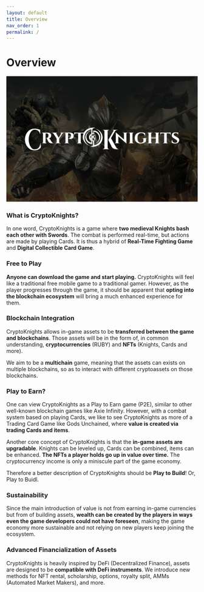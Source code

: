 ```yaml
---
layout: default
title: Overview
nav_order: 1
permalink: /
---
```

# Overview

![](<.gitbook/assets/CK logo-V2-promo banner.png>)

### What is CryptoKnights?

In one word, CryptoKnights is a game where **two medieval Knights bash each other with Swords**. The combat is performed real-time, but actions are made by playing Cards. It is thus a hybrid of **Real-Time Fighting Game** and **Digital Collectible Card Game**.

### Free to Play

**Anyone can download the game and start playing.** CryptoKnights will feel like a traditional free mobile game to a traditional gamer. However, as the player progresses through the game, it should be apparent that **opting into the blockchain ecosystem** will bring a much enhanced experience for them.

### Blockchain Integration

CryptoKnights allows in-game assets to be **transferred between the game and blockchains**. Those assets will be in the form of, in common understanding, **cryptocurrencies** (RUBY) and **NFTs** (Knights, Cards and more).

We aim to be a **multichain** game, meaning that the assets can exists on multiple blockchains, so as to interact with different cryptoassets on those blockchains.

### Play to Earn?

One can view CryptoKnights as a Play to Earn game (P2E), similar to other well-known blockchain games like Axie Infinity. However, with a combat system based on playing Cards, we like to see CryptoKnights as more of a Trading Card Game like Gods Unchained, where **value is created via trading Cards and items**.

Another core concept of CryptoKnights is that the **in-game assets are upgradable**. Knights can be leveled up, Cards can be combined, items can be enhanced. **The NFTs a player holds go up in value over time.** The cryptocurrency income is only a miniscule part of the game economy.

Therefore a better description of CryptoKnights should be **Play to Build**! Or, Play to Buidl.

### Sustainability

Since the main introduction of value is not from earning in-game currencies but from of building assets, **wealth can be created by the players in ways even the game developers could not have foreseen**, making the game economy more sustainable and not relying on new players keep joining the ecosystem.

### Advanced Financialization of Assets

CryptoKnights is heavily inspired by DeFi (Decentralized Finance), assets are designed to be **compatible with DeFi instruments**. We introduce new methods for NFT rental, scholarship, options, royalty split, AMMs (Automated Market Makers), and more.

